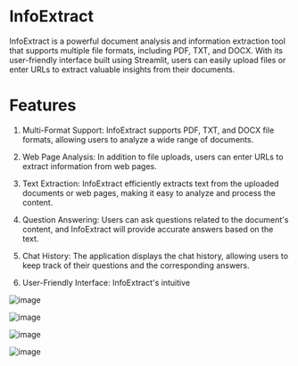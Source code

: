 # InfoExtract

InfoExtract is a powerful document analysis and information extraction tool that supports multiple file formats, including PDF, TXT, and DOCX. With its user-friendly interface built using Streamlit, users can easily upload files or enter URLs to extract valuable insights from their documents.

# Features

1. Multi-Format Support: InfoExtract supports PDF, TXT, and DOCX file formats, allowing users to analyze a wide range of documents.

2. Web Page Analysis: In addition to file uploads, users can enter URLs to extract information from web pages.

3. Text Extraction: InfoExtract efficiently extracts text from the uploaded documents or web pages, making it easy to analyze and process the content.

4. Question Answering: Users can ask questions related to the document's content, and InfoExtract will provide accurate answers based on the text.

5. Chat History: The application displays the chat history, allowing users to keep track of their questions and the corresponding answers.

6. User-Friendly Interface: InfoExtract's intuitive

![image](https://github.com/tushark01/InfoExtract/assets/70583158/93c1e445-e2cd-4d56-931c-88e42b61e602)

![image](https://github.com/tushark01/InfoExtract/assets/70583158/c1a5228f-5b03-4fb2-86b0-2b8f656c178c)

![image](https://github.com/tushark01/InfoExtract/assets/70583158/219c05dd-05cf-4b0b-98a7-e03347ed99b8)

![image](https://github.com/tushark01/InfoExtract/assets/70583158/2e33b09b-2917-48a8-877c-8c19b3094fb0)




